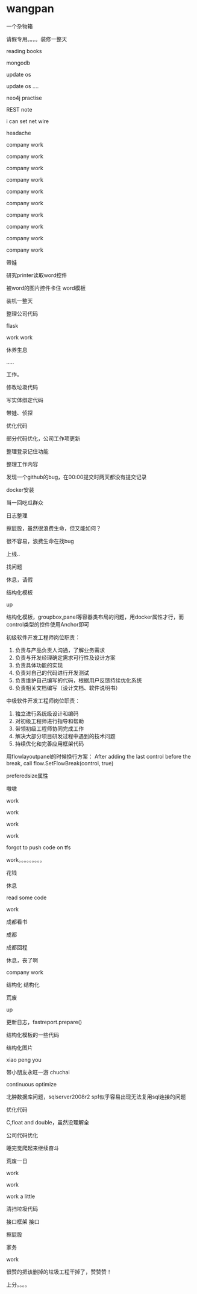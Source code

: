 # wangpan
一个杂物箱

请假专用。。。。装修一整天


reading books

mongodb

update os

update os ....

neo4j practise

REST note

i can set net wire

headache

company work

company work

company work

company work

company work

company work

company work

company work

company work

company work

帶娃

研究printer读取word控件

被word的图片控件卡住
word模板

装机一整天

整理公司代码


flask

work work


休养生息

.....

工作。

修改垃圾代码

写实体绑定代码

带娃、侦探

优化代码

部分代码优化，公司工作项更新

整理登录记住功能

整理工作内容

发现一个github的bug，在00:00提交时两天都没有提交记录

docker安装

当一回吃瓜群众

日志整理

擦屁股，虽然很浪费生命，但又能如何？

很不容易，浪费生命在找bug

上线..


找问题

休息，请假

结构化模板

up

结构化模板，groupbox,panel等容器类布局的问题，用docker属性才行，而control类型的控件使用Anchor即可

初级软件开发工程师岗位职责：
1. 负责与产品负责人沟通，了解业务需求
2. 负责与开发经理确定需求可行性及设计方案
3. 负责具体功能的实现
4. 负责对自己的代码进行开发测试
5. 负责维护自己编写的代码，根据用户反馈持续优化系统
6. 负责相关文档编写（设计文档、软件说明书）


中极软件开发工程师岗位职责：
1. 独立进行系统级设计和编码
2. 对初级工程师进行指导和帮助
3. 带领初级工程师协同完成工作
4. 解决大部分项目研发过程中遇到的技术问题
5. 持续优化和完善应用框架代码

用flowlayoutpanel的时候换行方案：
After adding the last control before the break, call flow.SetFlowBreak(control, true)


preferedsize属性

嗷嗷

work

work

work

work

forgot to push code on tfs

work。。。。。。。。。

花钱

休息

read some code

work

成都看书

成都

成都回程


休息，丧了啊

company work

结构化
结构化

荒废

up

更新日志，fastreport.prepare()

结构化模板的一些代码

结构化图片

xiao peng you

带小朋友永旺一游
chuchai

continuous optimize 

北肿数据库问题，sqlserver2008r2 sp1似乎容易出现无法复用sql连接的问题

优化代码

C,float and double，虽然没理解全

公司代码优化

睡完觉爬起来继续奋斗

荒废一日

work

work

work a little

清扫垃圾代码

接口框架
接口

擦屁股

家务

work

很赞的把该删掉的垃圾工程干掉了，赞赞赞！

上分。。。。